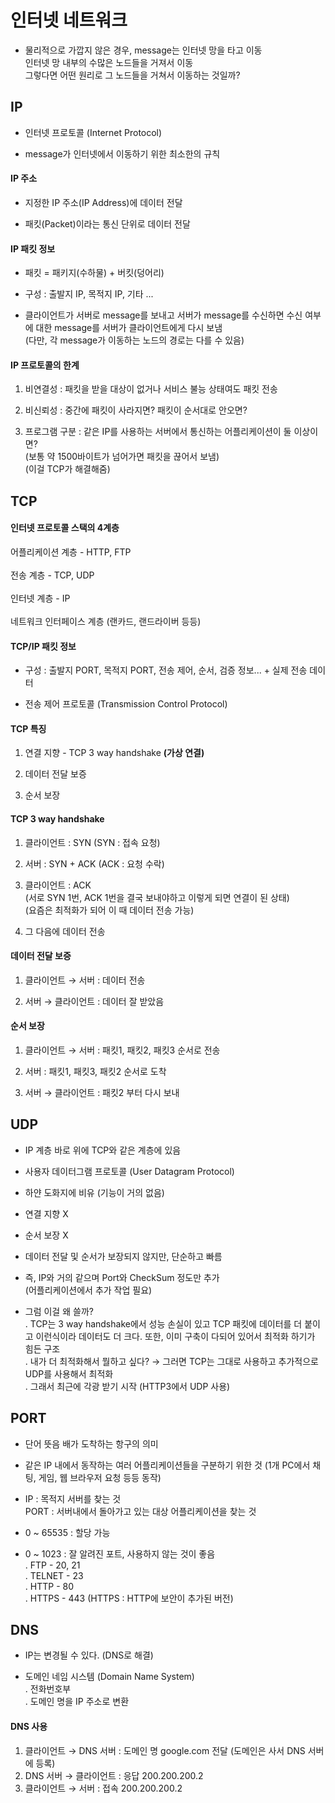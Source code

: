 # 인터넷 네트워크
- 물리적으로 가깝지 않은 경우, message는 인터넷 망을 타고 이동<br>
  인터넷 망 내부의 수많은 노드들을 거져서 이동<br>
  그렇다면 어떤 원리로 그 노드들을 거쳐서 이동하는 것일까?

## IP
- 인터넷 프로토콜 (Internet Protocol)

- message가 인터넷에서 이동하기 위한 최소한의 규칙

#### IP 주소
- 지정한 IP 주소(IP Address)에 데이터 전달

- 패킷(Packet)이라는 통신 단위로 데이터 전달

#### IP 패킷 정보
- 패킷 = 패키지(수하물) + 버킷(덩어리)

- 구성 : 출발지 IP, 목적지 IP, 기타 ...

- 클라이언트가 서버로 message를 보내고 서버가 message를 수신하면 수신 여부에 대한 message를 서버가 클라이언트에게 다시 보냄<br>
(다만, 각 message가 이동하는 노드의 경로는 다를 수 있음)

#### IP 프로토콜의 한계
1. 비연결성 : 패킷을 받을 대상이 없거나 서비스 불능 상태여도 패킷 전송

1. 비신뢰성 : 중간에 패킷이 사라지면? 패킷이 순서대로 안오면?

1. 프로그램 구분 : 같은 IP를 사용하는 서버에서 통신하는 어플리케이션이 둘 이상이면?<br>
(보통 약  1500바이트가 넘어가면 패킷을 끊어서 보냄)<br>
(이걸 TCP가 해결해줌)

## TCP
#### 인터넷 프로토콜 스택의 4계층
어플리케이션 계층 - HTTP, FTP<br><br>
전송 계층 - TCP, UDP<br><br>
인터넷 계층 - IP<br><br>
네트워크 인터페이스 계층 (랜카드, 랜드라이버 등등)

#### TCP/IP 패킷 정보
- 구성 : 출발지 PORT, 목적지 PORT, 전송 제어, 순서, 검증 정보... + 실제 전송 데이터

- 전송 제어 프로토콜 (Transmission Control Protocol)

#### TCP 특징
1. 연결 지향 - TCP 3 way handshake **(가상 연결)**

1. 데이터 전달 보증

1. 순서 보장

#### TCP 3 way handshake
1. 클라이언트 : SYN (SYN : 접속 요청)

1. 서버 : SYN + ACK (ACK : 요청 수락)

1. 클라이언트 : ACK<br>
   (서로 SYN 1번, ACK 1번을 결국 보내야하고 이렇게 되면 연결이 된 상태)<br>
   (요즘은 최적화가 되어 이 때 데이터 전송 가능)

1. 그 다음에 데이터 전송

#### 데이터 전달 보증
1. 클라이언트 → 서버 : 데이터 전송

1. 서버 → 클라이언트 : 데이터 잘 받았음

#### 순서 보장
1. 클라이언트 → 서버 : 패킷1, 패킷2, 패킷3 순서로 전송

1. 서버 : 패킷1, 패킷3, 패킷2 순서로 도착

1. 서버 → 클라이언트 : 패킷2 부터 다시 보내

## UDP
- IP 계층 바로 위에 TCP와 같은 계층에 있음

- 사용자 데이터그램 프로토콜 (User Datagram Protocol)

- 하얀 도화지에 비유 (기능이 거의 없음)

- 연결 지향 X

- 순서 보장 X

- 데이터 전달 및 순서가 보장되지 않지만, 단순하고 빠름

- 즉, IP와 거의 같으며 Port와 CheckSum 정도만 추가<br>
  (어플리케이션에서 추가 작업 필요)

- 그럼 이걸 왜 쓸까?<br>
  . TCP는 3 way handshake에서 성능 손실이 있고 TCP 패킷에 데이터를 더 붙이고 이런식이라 데이터도 더 크다. 또한, 이미 구축이 다되어 있어서 최적화 하기가 힘든 구조<br>
  . 내가 더 최적화해서 뭘하고 싶다? → 그러면 TCP는 그대로 사용하고 추가적으로 UDP를 사용해서 최적화<br>
  . 그래서 최근에 각광 받기 시작 (HTTP3에서 UDP 사용)

## PORT
- 단어 뜻음 배가 도착하는 항구의 의미

- 같은 IP 내에서 동작하는 여러 어플리케이션들을 구분하기 위한 것 (1개 PC에서 채팅, 게임, 웹 브라우저 요청 등등 동작)

- IP : 목적지 서버를 찾는 것<br>
  PORT : 서버내에서 돌아가고 있는 대상 어플리케이션을 찾는 것

- 0 ~ 65535 : 할당 가능

- 0 ~ 1023 : 잘 알려진 포트, 사용하지 않는 것이 좋음<br>
  . FTP - 20, 21<br>
  . TELNET - 23<br>
  . HTTP - 80<br>
  . HTTPS - 443 (HTTPS : HTTP에 보안이 추가된 버전)

## DNS
- IP는 변경될 수 있다. (DNS로 해결)

- 도메인 네임 시스템 (Domain Name System)<br>
  . 전화번호부<br>
  . 도메인 명을 IP 주소로 변환

#### DNS 사용
1. 클라이언트 → DNS 서버 : 도메인 명 google.com 전달 (도메인은 사서 DNS 서버에 등록)
1. DNS 서버 → 클라이언트 : 응답 200.200.200.2
1. 클라이언트 → 서버 : 접속 200.200.200.2

